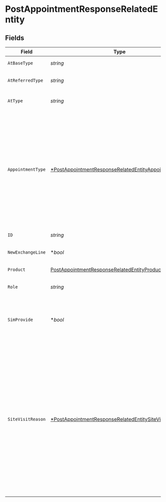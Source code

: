 # PostAppointmentResponseRelatedEntity


## Fields

| Field                                                                                                                                                                                                                                                                                               | Type                                                                                                                                                                                                                                                                                                | Required                                                                                                                                                                                                                                                                                            | Description                                                                                                                                                                                                                                                                                         | Example                                                                                                                                                                                                                                                                                             |
| --------------------------------------------------------------------------------------------------------------------------------------------------------------------------------------------------------------------------------------------------------------------------------------------------- | --------------------------------------------------------------------------------------------------------------------------------------------------------------------------------------------------------------------------------------------------------------------------------------------------- | --------------------------------------------------------------------------------------------------------------------------------------------------------------------------------------------------------------------------------------------------------------------------------------------------- | --------------------------------------------------------------------------------------------------------------------------------------------------------------------------------------------------------------------------------------------------------------------------------------------------- | --------------------------------------------------------------------------------------------------------------------------------------------------------------------------------------------------------------------------------------------------------------------------------------------------- |
| `AtBaseType`                                                                                                                                                                                                                                                                                        | *string*                                                                                                                                                                                                                                                                                            | :heavy_check_mark:                                                                                                                                                                                                                                                                                  | Base type of the respective entity.                                                                                                                                                                                                                                                                 | RelatedEntity                                                                                                                                                                                                                                                                                       |
| `AtReferredType`                                                                                                                                                                                                                                                                                    | *string*                                                                                                                                                                                                                                                                                            | :heavy_check_mark:                                                                                                                                                                                                                                                                                  | Referred type of the respective entity.                                                                                                                                                                                                                                                             | BTProductAppointmentSpecification                                                                                                                                                                                                                                                                   |
| `AtType`                                                                                                                                                                                                                                                                                            | *string*                                                                                                                                                                                                                                                                                            | :heavy_check_mark:                                                                                                                                                                                                                                                                                  | Type of the appointment resource.                                                                                                                                                                                                                                                                   | BTProductAppointmentSpecification                                                                                                                                                                                                                                                                   |
| `AppointmentType`                                                                                                                                                                                                                                                                                   | [*PostAppointmentResponseRelatedEntityAppointmentType](../../models/shared/postappointmentresponserelatedentityappointmenttype.md)                                                                                                                                                                  | :heavy_minus_sign:                                                                                                                                                                                                                                                                                  | Type of an appointment. </br>Below are possible values:</br><ul><li>'Standard' - Regular.</li><li>'Expedited' - For priority appointments.</li><li>'Supplier Failed' - For rebooking appointment in case of missed appointments.</li></ul><br/>                                                     | Standard                                                                                                                                                                                                                                                                                            |
| `ID`                                                                                                                                                                                                                                                                                                | *string*                                                                                                                                                                                                                                                                                            | :heavy_check_mark:                                                                                                                                                                                                                                                                                  | Identifier of the respective entity.                                                                                                                                                                                                                                                                | 1234                                                                                                                                                                                                                                                                                                |
| `NewExchangeLine`                                                                                                                                                                                                                                                                                   | **bool*                                                                                                                                                                                                                                                                                             | :heavy_minus_sign:                                                                                                                                                                                                                                                                                  | Indicates new exchange for SOGEA.                                                                                                                                                                                                                                                                   | false                                                                                                                                                                                                                                                                                               |
| `Product`                                                                                                                                                                                                                                                                                           | [PostAppointmentResponseRelatedEntityProduct](../../models/shared/postappointmentresponserelatedentityproduct.md)                                                                                                                                                                                   | :heavy_check_mark:                                                                                                                                                                                                                                                                                  | Indicates <i>product</i> details.                                                                                                                                                                                                                                                                   |                                                                                                                                                                                                                                                                                                     |
| `Role`                                                                                                                                                                                                                                                                                              | *string*                                                                                                                                                                                                                                                                                            | :heavy_check_mark:                                                                                                                                                                                                                                                                                  | Indicates the role of the respective entity.                                                                                                                                                                                                                                                        | OrderInformation                                                                                                                                                                                                                                                                                    |
| `SimProvide`                                                                                                                                                                                                                                                                                        | **bool*                                                                                                                                                                                                                                                                                             | :heavy_minus_sign:                                                                                                                                                                                                                                                                                  | The value can be 'true' or 'false', by default this value will be false if not received in input parameter list.                                                                                                                                                                                    | true                                                                                                                                                                                                                                                                                                |
| `SiteVisitReason`                                                                                                                                                                                                                                                                                   | [*PostAppointmentResponseRelatedEntitySiteVisitReason](../../models/shared/postappointmentresponserelatedentitysitevisitreason.md)                                                                                                                                                                  | :heavy_minus_sign:                                                                                                                                                                                                                                                                                  | Indicates site visit reason. This field required to have values either 'Standard or Premium', refer below note for default values.<br/>Note: Below are the default values,<br/><ul><li>FTTC - 'Standard'.</li><br/><li>FTTP - 'Standard'. </li><br/><li>SOGFast - 'Premium'.</li><br/><li>SOGEA- 'Standard'.</li></ul><br/> | Standard                                                                                                                                                                                                                                                                                            |